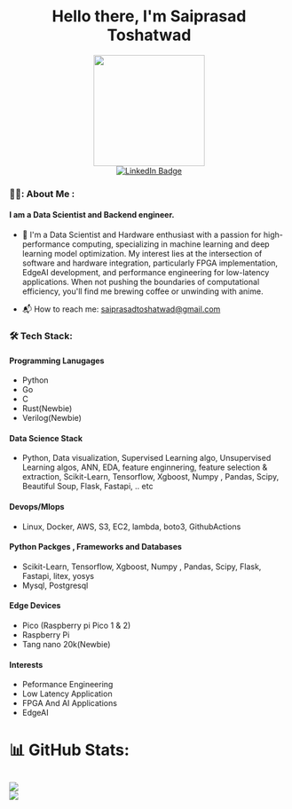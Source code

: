 <p>
  <h1 align="center"><b>Hello there, I'm Saiprasad Toshatwad </b></h1>
</p>

<div id="header" align="center">
  <img src="https://media0.giphy.com/media/M9gbBd9nbDrOTu1Mqx/giphy.gif?cid=790b7611021c6f00b63ed67cb3038f7ef33aff0ad0464ca1&rid=giphy.gif&ct=s" width="200"/>
</div>

<div id="badges" align="center">
  <a href="https://www.linkedin.com/in/saiprasad-toshatwad-a75449206/">
    <img src="https://img.shields.io/badge/LinkedIn-blue?style=for-the-badge&logo=linkedin&logoColor=white" alt="LinkedIn Badge"/>
  </a>
</div>

### 👨‍💻: About Me :
#### I am a Data Scientist and Backend engineer.

- :telescope: I'm a Data Scientist and Hardware enthusiast with a passion for high-performance computing, specializing in machine learning and deep learning model optimization. My interest lies at the intersection of software and hardware integration, particularly FPGA implementation, EdgeAI development, and performance engineering for low-latency applications. When not pushing the boundaries of computational efficiency, you'll find me brewing coffee or unwinding with anime.

- 📬 How to reach me: saiprasadtoshatwad@gmail.com

### :hammer_and_wrench: Tech Stack:

#### Programming Lanugages
- Python
- Go
- C
- Rust(Newbie)
- Verilog(Newbie)

#### Data Science Stack
- Python, Data visualization, Supervised Learning algo, Unsupervised Learning algos, ANN, EDA, feature enginnering, feature selection & extraction,
Scikit-Learn, Tensorflow, Xgboost, Numpy , Pandas, Scipy, Beautiful Soup, Flask, Fastapi, .. etc

#### Devops/Mlops
- Linux, Docker, AWS, S3, EC2, lambda, boto3,  GithubActions

#### Python Packges , Frameworks and Databases
- Scikit-Learn, Tensorflow, Xgboost, Numpy , Pandas, Scipy, Flask, Fastapi, litex, yosys
- Mysql, Postgresql

#### Edge Devices 
- Pico (Raspberry pi Pico 1 & 2)
- Raspberry Pi
- Tang nano 20k(Newbie)

#### Interests
- Peformance Engineering
- Low Latency Application
- FPGA And AI Applications
- EdgeAI


# 📊 GitHub Stats:
![](https://github-readme-streak-stats.herokuapp.com/?user=dev-hack95&theme=vue-dark&hide_border=false)<br/>
![](https://github-readme-stats.vercel.app/api/top-langs/?username=dev-hack95&theme=vue-dark&hide_border=false&include_all_commits=false&count_private=false&layout=compact)
---

